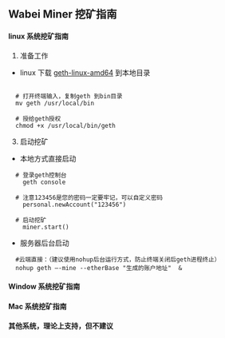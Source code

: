 

## Wabei Miner 挖矿指南

#### linux 系统挖矿指南

  1. 准备工作
	
  - linux 下载 [geth-linux-amd64](https://github.com/wabei/miner/geth-linux-amd64) 到本地目录

````
  
  # 打开终端输入，复制geth 到bin目录
  mv geth /usr/local/bin  

  # 授给geth授权
  chmod +x /usr/local/bin/geth
````
  
  3. 启动挖矿
  
  - 本地方式直接启动
  ````
    # 登录geth控制台
      geth console 

    # 注意123456是您的密码一定要牢记，可以自定义密码
      personal.newAccount("123456") 

    # 启动挖矿
      miner.start() 
````
    
  - 服务器后台启动
  
````
  #云端直接：（建议使用nohup后台运行方式，防止终端关闭后geth进程终止）
  nohup geth –-mine --etherBase "生成的账户地址"  & 

````

#### Window 系统挖矿指南


#### Mac 系统挖矿指南

#### 其他系统，理论上支持，但不建议
